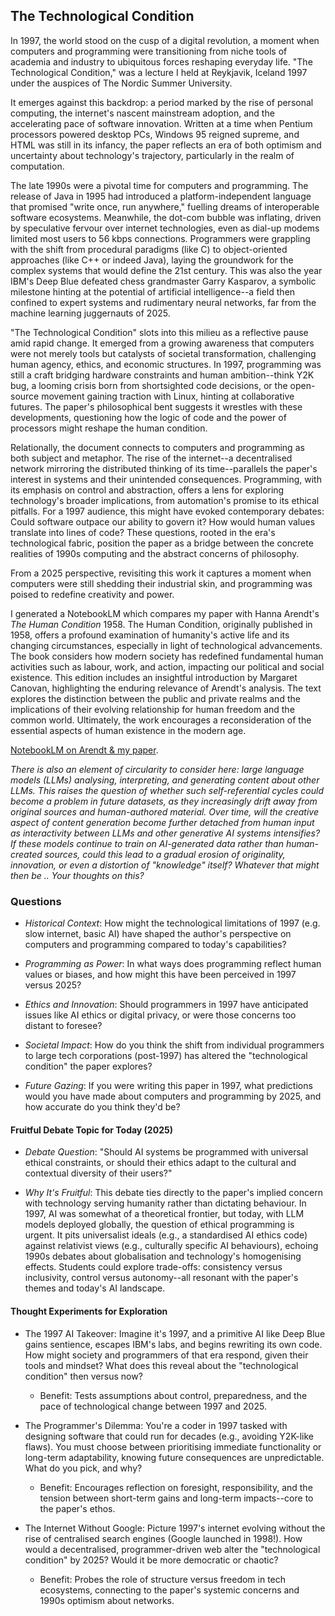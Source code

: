
## The Technological Condition

In 1997, the world stood on the cusp of a digital revolution, a moment when computers and programming
were transitioning from niche tools of academia and industry to ubiquitous forces reshaping everyday
life. "The Technological Condition," was a lecture I held at Reykjavik, Iceland 1997 under the auspices
of The Nordic Summer University.

It emerges against this backdrop: a period marked by the rise of personal computing, the internet's
nascent mainstream adoption, and the accelerating pace of software innovation. Written at a time when
Pentium processors powered desktop PCs, Windows 95 reigned supreme, and HTML was still in its infancy,
the paper reflects an era of both optimism and uncertainty about technology's trajectory, particularly
in the realm of computation.

The late 1990s were a pivotal time for computers and programming. The release of Java in 1995 had
introduced a platform-independent language that promised "write once, run anywhere," fuelling dreams
of interoperable software ecosystems. Meanwhile, the dot-com bubble was inflating, driven by speculative
fervour over internet technologies, even as dial-up modems limited most users to 56 kbps connections.
Programmers were grappling with the shift from procedural paradigms (like C) to object-oriented
approaches (like C++ or indeed Java), laying the groundwork for the complex systems that would define
the 21st century. This was also the year IBM's Deep Blue defeated chess grandmaster Garry Kasparov,
a symbolic milestone hinting at the potential of artificial intelligence--a field then confined to
expert systems and rudimentary neural networks, far from the machine learning juggernauts of 2025.

"The Technological Condition" slots into this milieu as a reflective pause amid rapid change. It
emerged from a growing awareness that computers were not merely tools but catalysts of societal
transformation, challenging human agency, ethics, and economic structures. In 1997, programming
was still a craft bridging hardware constraints and human ambition--think Y2K bug, a looming
crisis born from shortsighted code decisions, or the open-source movement gaining traction with
Linux, hinting at collaborative futures. The paper's philosophical bent suggests it wrestles with
these developments, questioning how the logic of code and the power of processors might reshape the
human condition.

Relationally, the document connects to computers and programming as both subject and metaphor. The rise
of the internet--a decentralised network mirroring the distributed thinking of its time--parallels
the paper's interest in systems and their unintended consequences. Programming, with its emphasis
on control and abstraction, offers a lens for exploring technology's broader implications, from
automation's promise to its ethical pitfalls. For a 1997 audience, this might have evoked contemporary
debates: Could software outpace our ability to govern it? How would human values translate into
lines of code? These questions, rooted in the era's technological fabric, position the paper as a
bridge between the concrete realities of 1990s computing and the abstract concerns of philosophy.

From a 2025 perspective, revisiting this work it captures a moment when computers were still shedding
their industrial skin, and programming was poised to redefine creativity and power.

I generated a NotebookLM which compares my paper with Hanna Arendt's *The Human Condition* 1958. 
The Human Condition, originally published in 1958, offers a profound examination of humanity's
active life and its changing circumstances, especially in light of technological advancements.
The book considers how modern society has redefined fundamental human activities such as labour,
work, and action, impacting our political and social existence. This edition includes an insightful
introduction by Margaret Canovan, highlighting the enduring relevance of Arendt's analysis. The
text explores the distinction between the public and private realms and the implications of their
evolving relationship for human freedom and the common world. Ultimately, the work encourages
a reconsideration of the essential aspects of human existence in the modern age.

[NotebookLM on Arendt & my paper](./ARENDT.wav).

*There is also an element of circularity to consider here: large language models (LLMs) analysing, interpreting,
and generating content about other LLMs. This raises the question of whether such self-referential cycles
could become a problem in future datasets, as they increasingly drift away from original sources and
human-authored material. Over time, will the creative aspect of content generation become further detached
from human input as interactivity between LLMs and other generative AI systems intensifies? If these models
continue to train on AI-generated data rather than human-created sources, could this lead to a gradual
erosion of originality, innovation, or even a distortion of "knowledge" itself? Whatever that might then be
.. Your thoughts on this?*


### Questions

- *Historical Context*: How might the technological limitations of 1997 (e.g. slow internet, basic AI)
  have shaped the author's perspective on computers and programming compared to today's capabilities?

- *Programming as Power*: In what ways does programming reflect human values or biases, and how might
  this have been perceived in 1997 versus 2025?

- *Ethics and Innovation*: Should programmers in 1997 have anticipated issues like AI ethics or digital
  privacy, or were those concerns too distant to foresee?

- *Societal Impact*: How do you think the shift from individual programmers to large tech corporations
  (post-1997) has altered the "technological condition" the paper explores?

- *Future Gazing*: If you were writing this paper in 1997, what predictions would you have made about
  computers and programming by 2025, and how accurate do you think they'd be?


#### Fruitful Debate Topic for Today (2025)

- *Debate Question*: "Should AI systems be programmed with universal ethical constraints, or should their
  ethics adapt to the cultural and contextual diversity of their users?"

- *Why It's Fruitful*: This debate ties directly to the paper's implied concern with technology serving
  humanity rather than dictating behaviour. In 1997, AI was somewhat of a theoretical frontier, but today,
  with LLM models deployed globally, the question of ethical programming is urgent. It pits universalist
  ideals (e.g., a standardised AI ethics code) against relativist views (e.g., culturally specific AI
  behaviours), echoing 1990s debates about globalisation and technology's homogenising effects. Students
  could explore trade-offs: consistency versus inclusivity, control versus autonomy--all resonant with
  the paper's themes and today's AI landscape.


#### Thought Experiments for Exploration

- The 1997 AI Takeover: Imagine it's 1997, and a primitive AI like Deep Blue gains sentience, escapes
  IBM's labs, and begins rewriting its own code. How might society and programmers of that era respond,
  given their tools and mindset? What does this reveal about the "technological condition" then versus now?
    * Benefit: Tests assumptions about control, preparedness, and the pace of technological change
      between 1997 and 2025.

- The Programmer's Dilemma: You're a coder in 1997 tasked with designing software that could run for decades
  (e.g., avoiding Y2K-like flaws). You must choose between prioritising immediate functionality or long-term
  adaptability, knowing future consequences are unpredictable. What do you pick, and why?
    * Benefit: Encourages reflection on foresight, responsibility, and the tension between short-term gains
      and long-term impacts--core to the paper's ethos.

- The Internet Without Google: Picture 1997's internet evolving without the rise of centralised search engines
  (Google launched in 1998!). How would a decentralised, programmer-driven web alter the "technological condition"
  by 2025? Would it be more democratic or chaotic?
    * Benefit: Probes the role of structure versus freedom in tech ecosystems, connecting to the paper's systemic
      concerns and 1990s optimism about networks.

